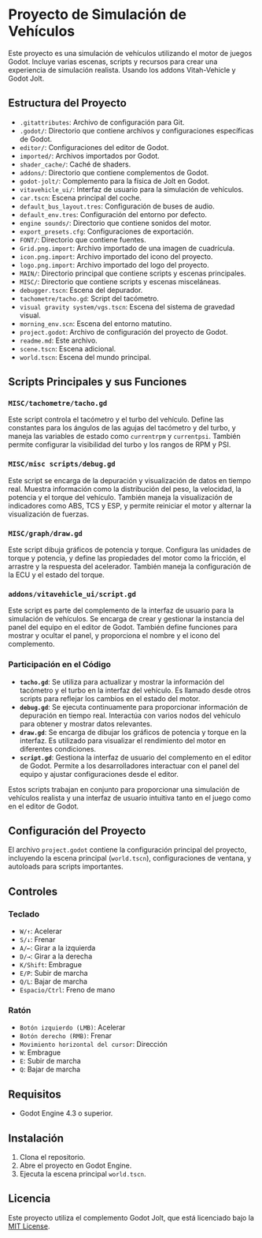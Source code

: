 # Proyecto de Simulación de Vehículos

Este proyecto es una simulación de vehículos utilizando el motor de juegos Godot. Incluye varias escenas, scripts y recursos para crear una experiencia de simulación realista. Usando los addons Vitah-Vehicle y Godot Jolt.

## Estructura del Proyecto

- `.gitattributes`: Archivo de configuración para Git.
- `.godot/`: Directorio que contiene archivos y configuraciones específicas de Godot.
- `editor/`: Configuraciones del editor de Godot.
- `imported/`: Archivos importados por Godot.
- `shader_cache/`: Caché de shaders.
- `addons/`: Directorio que contiene complementos de Godot.
- `godot-jolt/`: Complemento para la física de Jolt en Godot.
- `vitavehicle_ui/`: Interfaz de usuario para la simulación de vehículos.
- `car.tscn`: Escena principal del coche.
- `default_bus_layout.tres`: Configuración de buses de audio.
- `default_env.tres`: Configuración del entorno por defecto.
- `engine sounds/`: Directorio que contiene sonidos del motor.
- `export_presets.cfg`: Configuraciones de exportación.
- `FONT/`: Directorio que contiene fuentes.
- `Grid.png.import`: Archivo importado de una imagen de cuadrícula.
- `icon.png.import`: Archivo importado del icono del proyecto.
- `logo.png.import`: Archivo importado del logo del proyecto.
- `MAIN/`: Directorio principal que contiene scripts y escenas principales.
- `MISC/`: Directorio que contiene scripts y escenas misceláneas.
- `debugger.tscn`: Escena del depurador.
- `tachometre/tacho.gd`: Script del tacómetro.
- `visual gravity system/vgs.tscn`: Escena del sistema de gravedad visual.
- `morning_env.scn`: Escena del entorno matutino.
- `project.godot`: Archivo de configuración del proyecto de Godot.
- `readme.md`: Este archivo.
- `scene.tscn`: Escena adicional.
- `world.tscn`: Escena del mundo principal.

## Scripts Principales y sus Funciones

### `MISC/tachometre/tacho.gd`
Este script controla el tacómetro y el turbo del vehículo. Define las constantes para los ángulos de las agujas del tacómetro y del turbo, y maneja las variables de estado como `currentrpm` y `currentpsi`. También permite configurar la visibilidad del turbo y los rangos de RPM y PSI.

### `MISC/misc scripts/debug.gd`
Este script se encarga de la depuración y visualización de datos en tiempo real. Muestra información como la distribución del peso, la velocidad, la potencia y el torque del vehículo. También maneja la visualización de indicadores como ABS, TCS y ESP, y permite reiniciar el motor y alternar la visualización de fuerzas.

### `MISC/graph/draw.gd`
Este script dibuja gráficos de potencia y torque. Configura las unidades de torque y potencia, y define las propiedades del motor como la fricción, el arrastre y la respuesta del acelerador. También maneja la configuración de la ECU y el estado del torque.

### `addons/vitavehicle_ui/script.gd`
Este script es parte del complemento de la interfaz de usuario para la simulación de vehículos. Se encarga de crear y gestionar la instancia del panel del equipo en el editor de Godot. También define funciones para mostrar y ocultar el panel, y proporciona el nombre y el icono del complemento.

### Participación en el Código

- **`tacho.gd`**: Se utiliza para actualizar y mostrar la información del tacómetro y el turbo en la interfaz del vehículo. Es llamado desde otros scripts para reflejar los cambios en el estado del motor.
- **`debug.gd`**: Se ejecuta continuamente para proporcionar información de depuración en tiempo real. Interactúa con varios nodos del vehículo para obtener y mostrar datos relevantes.
- **`draw.gd`**: Se encarga de dibujar los gráficos de potencia y torque en la interfaz. Es utilizado para visualizar el rendimiento del motor en diferentes condiciones.
- **`script.gd`**: Gestiona la interfaz de usuario del complemento en el editor de Godot. Permite a los desarrolladores interactuar con el panel del equipo y ajustar configuraciones desde el editor.

Estos scripts trabajan en conjunto para proporcionar una simulación de vehículos realista y una interfaz de usuario intuitiva tanto en el juego como en el editor de Godot.

## Configuración del Proyecto

El archivo `project.godot` contiene la configuración principal del proyecto, incluyendo la escena principal (`world.tscn`), configuraciones de ventana, y autoloads para scripts importantes.

## Controles

### Teclado
- `W/↑`: Acelerar
- `S/↓`: Frenar
- `A/←`: Girar a la izquierda
- `D/→`: Girar a la derecha
- `K/Shift`: Embrague
- `E/P`: Subir de marcha
- `Q/L`: Bajar de marcha
- `Espacio/Ctrl`: Freno de mano

### Ratón
- `Botón izquierdo (LMB)`: Acelerar
- `Botón derecho (RMB)`: Frenar
- `Movimiento horizontal del cursor`: Dirección
- `W`: Embrague
- `E`: Subir de marcha
- `Q`: Bajar de marcha

## Requisitos

- Godot Engine 4.3 o superior.

## Instalación

1. Clona el repositorio.
2. Abre el proyecto en Godot Engine.
3. Ejecuta la escena principal `world.tscn`.

## Licencia

Este proyecto utiliza el complemento Godot Jolt, que está licenciado bajo la [MIT License](addons/godot-jolt/LICENSE.txt).

